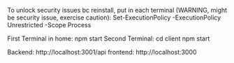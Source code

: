To unlock security issues bc reinstall, put in each terminal (WARNING, might be security issue, exercise caution):
    Set-ExecutionPolicy -ExecutionPolicy Unrestricted -Scope Process

First Terminal in home:
    npm start
Second Terminal:
    cd client
    npm start

Backend:    http://localhost:3001/api
frontend:   http://localhost:3000